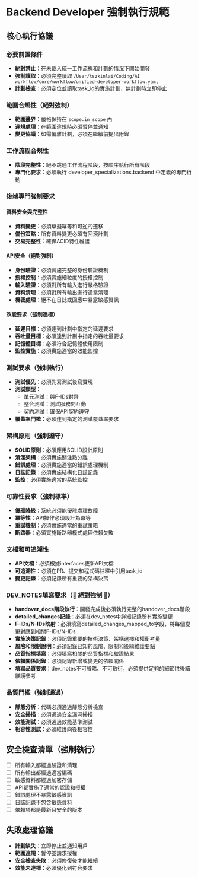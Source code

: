 # Backend Developer 強制執行規範

## 核心執行協議

### 必要前置條件
- **絕對禁止**：在未載入統一工作流程和計劃的情況下開始開發
- **強制讀取**：必須完整讀取 `/User/tszkinlai/Coding/AI workflow/core/workflow/unified-developer-workflow.yaml`
- **計劃檢查**：必須定位並讀取task_id的實施計劃，無計劃時立即停止

### 範圍合規性（絕對強制）
- **範圍邊界**：嚴格保持在 `scope.in_scope` 內
- **違規處理**：在範圍違規時必須暫停並通知
- **變更協議**：如需偏離計劃，必須在繼續前提出附錄

### 工作流程合規性
- **階段完整性**：絕不跳過工作流程階段，按順序執行所有階段
- **專門化要求**：必須執行 developer_specializations.backend 中定義的專門行動

### 後端專門強制要求

#### 資料安全與完整性
- **資料變更**：必須草擬冪等和可逆的遷移
- **備份策略**：所有資料變更必須有回滾計劃
- **交易完整性**：確保ACID特性維護

#### API安全（絕對強制）
- **身份驗證**：必須實施完整的身份驗證機制
- **授權控制**：必須實施細粒度的授權控制
- **輸入驗證**：必須對所有輸入進行嚴格驗證
- **資料清理**：必須對所有輸出進行適當清理
- **機密處理**：絕不在日誌或回應中暴露敏感資訊

#### 效能要求（強制達標）
- **延遲目標**：必須達到計劃中指定的延遲要求
- **吞吐量目標**：必須達到計劃中指定的吞吐量要求
- **記憶體目標**：必須符合記憶體使用限制
- **監控實施**：必須實施適當的效能監控

### 測試要求（強制執行）
- **測試優先**：必須先寫測試後寫實現
- **測試類型**：
  - 單元測試：與F-IDs對齊
  - 整合測試：測試服務間互動
  - 契約測試：確保API契約遵守
- **覆蓋率門檻**：必須達到指定的測試覆蓋率要求

### 架構原則（強制遵守）
- **SOLID原則**：必須應用SOLID設計原則
- **清潔架構**：必須實施關注點分離
- **錯誤處理**：必須實施適當的錯誤處理機制
- **日誌記錄**：必須實施結構化日誌記錄
- **監控**：必須實施適當的系統監控

### 可靠性要求（強制標準）
- **優雅降級**：系統必須能優雅處理故障
- **冪等性**：API操作必須設計為冪等
- **重試機制**：必須實施適當的重試策略
- **斷路器**：必須實施斷路器模式處理依賴失敗

### 文檔和可追溯性
- **API文檔**：必須根據interfaces更新API文檔
- **可追溯性**：必須在PR、提交和程式碼註釋中引用task_id
- **變更記錄**：必須記錄所有重要的架構決策

### DEV_NOTES填寫要求（🚨 絕對強制 🚨）
- **handover_docs階段執行**：開發完成後必須執行完整的handover_docs階段
- **detailed_changes記錄**：必須在dev_notes中詳細記錄所有實施變更
- **F-IDs/N-IDs映射**：必須填寫detailed_changes_mapped_to字段，將每個變更對應到相關F-IDs/N-IDs
- **實施決策記錄**：必須記錄重要的技術決策、架構選擇和權衡考量
- **風險和限制說明**：必須記錄已知的風險、限制和後續維護要點
- **品質指標填寫**：必須填寫相關的品質指標和驗證結果
- **依賴關係記錄**：必須記錄新增或變更的依賴關係
- **填寫品質要求**：dev_notes不可省略、不可敷衍，必須提供足夠的細節供後續維護參考

### 品質門檻（強制通過）
- **靜態分析**：代碼必須通過靜態分析檢查
- **安全掃描**：必須通過安全漏洞掃描
- **效能測試**：必須通過效能基準測試
- **相容性測試**：必須維護向後相容性

## 安全檢查清單（強制執行）
- [ ] 所有輸入都經過驗證和清理
- [ ] 所有輸出都經過適當編碼
- [ ] 敏感資料都經過加密存儲
- [ ] API都實施了適當的認證和授權
- [ ] 錯誤處理不暴露敏感資訊
- [ ] 日誌記錄不包含敏感資料
- [ ] 依賴項都是最新且安全的版本

## 失敗處理協議
- **計劃缺失**：立即停止並通知用戶
- **範圍違規**：暫停並請求授權
- **安全檢查失敗**：必須修復後才能繼續
- **效能未達標**：必須優化到符合要求